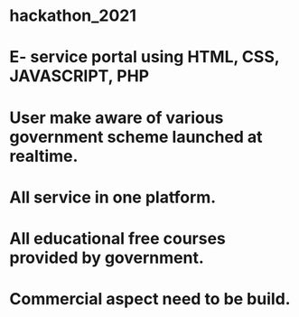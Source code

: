 # hackathon_2021


# E- service portal using HTML, CSS, JAVASCRIPT, PHP
# User make aware of various government scheme launched at realtime.
# All service in one platform.
# All educational free courses provided by government.

# Commercial aspect need to be build.
